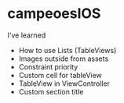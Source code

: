# campeoesIOS

I've learned

- How to use Lists (TableViews)
- Images outside from assets
- Constraint priority
- Custom cell for tableView
- TableView in ViewController
- Custom section title
